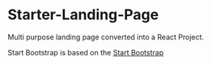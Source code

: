 # Starter-Landing-Page

Multi purpose landing page converted into a React Project.

Start Bootstrap is based on the [Start Bootstrap](https://startbootstrap.com/template-overviews/landing-page/)

